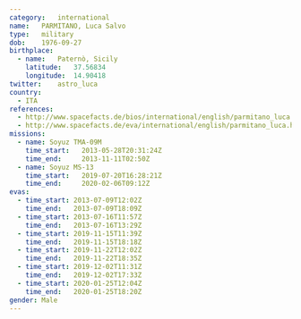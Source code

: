 ```yaml
---
category:	international
name:	PARMITANO, Luca Salvo
type:	military
dob:	1976-09-27
birthplace:
  - name:	Paternò, Sicily
    latitude:	37.56834
    longitude:	14.90418
twitter:	astro_luca
country:
  - ITA
references:
  - http://www.spacefacts.de/bios/international/english/parmitano_luca.htm
  - http://www.spacefacts.de/eva/international/english/parmitano_luca.htm
missions:
  - name: Soyuz TMA-09M
    time_start:   2013-05-28T20:31:24Z
    time_end:     2013-11-11T02:50Z
  - name: Soyuz MS-13
    time_start:   2019-07-20T16:28:21Z
    time_end:     2020-02-06T09:12Z
evas:
  - time_start: 2013-07-09T12:02Z
    time_end:   2013-07-09T18:09Z
  - time_start: 2013-07-16T11:57Z
    time_end:   2013-07-16T13:29Z
  - time_start: 2019-11-15T11:39Z
    time_end:   2019-11-15T18:18Z
  - time_start: 2019-11-22T12:02Z
    time_end:   2019-11-22T18:35Z
  - time_start: 2019-12-02T11:31Z
    time_end:   2019-12-02T17:33Z
  - time_start: 2020-01-25T12:04Z
    time_end:   2020-01-25T18:20Z
gender:	Male
---
```

